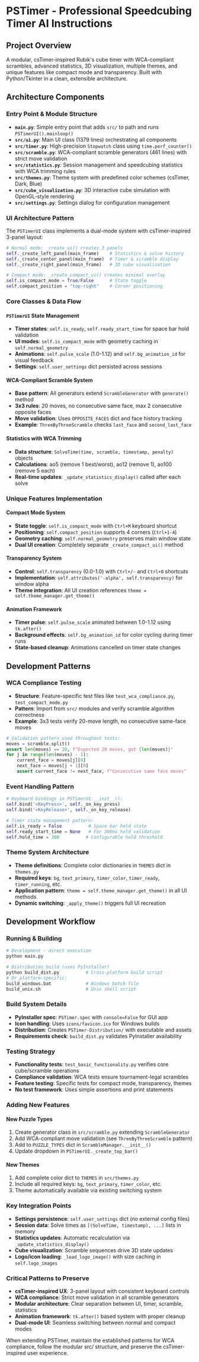 # PSTimer - Professional Speedcubing Timer AI Instructions

## Project Overview
A modular, csTimer-inspired Rubik's cube timer with WCA-compliant scrambles, advanced statistics, 3D visualization, multiple themes, and unique features like compact mode and transparency. Built with Python/Tkinter in a clean, extensible architecture.

## Architecture Components

### Entry Point & Module Structure
- **`main.py`**: Simple entry point that adds `src/` to path and runs `PSTimerUI().mainloop()`
- **`src/ui.py`**: Main UI class (1379 lines) orchestrating all components
- **`src/timer.py`**: High-precision `Stopwatch` class using `time.perf_counter()`
- **`src/scramble.py`**: WCA-compliant scramble generators (461 lines) with strict move validation
- **`src/statistics.py`**: Session management and speedcubing statistics with WCA trimming rules
- **`src/themes.py`**: Theme system with predefined color schemes (csTimer, Dark, Blue)
- **`src/cube_visualization.py`**: 3D interactive cube simulation with OpenGL-style rendering
- **`src/settings.py`**: Settings dialog for configuration management

### UI Architecture Pattern
The `PSTimerUI` class implements a dual-mode system with csTimer-inspired 3-panel layout:
```python
# Normal mode: _create_ui() creates 3 panels
self._create_left_panel(main_frame)    # Statistics & solve history
self._create_center_panel(main_frame)  # Timer & scramble display  
self._create_right_panel(main_frame)   # 3D cube visualization

# Compact mode: _create_compact_ui() creates minimal overlay
self.is_compact_mode = True/False      # State toggle
self.compact_position = "top-right"    # Corner positioning
```

### Core Classes & Data Flow

#### `PSTimerUI` State Management
- **Timer states**: `self.is_ready`, `self.ready_start_time` for space bar hold validation
- **UI modes**: `self.is_compact_mode` with geometry caching in `self.normal_geometry`
- **Animations**: `self.pulse_scale` (1.0-1.12) and `self.bg_animation_id` for visual feedback
- **Settings**: `self.user_settings` dict persisted across sessions

#### WCA-Compliant Scramble System
- **Base pattern**: All generators extend `ScrambleGenerator` with `generate()` method
- **3x3 rules**: 20 moves, no consecutive same face, max 2 consecutive opposite faces
- **Move validation**: Uses `OPPOSITE_FACES` dict and face history tracking
- **Example**: `ThreeByThreeScramble` checks `last_face` and `second_last_face`

#### Statistics with WCA Trimming
- **Data structure**: `SolveTime(time, scramble, timestamp, penalty)` objects
- **Calculations**: ao5 (remove 1 best/worst), ao12 (remove 1), ao100 (remove 5 each)
- **Real-time updates**: `_update_statistics_display()` called after each solve
### Unique Features Implementation

#### Compact Mode System
- **State toggle**: `self.is_compact_mode` with `Ctrl+M` keyboard shortcut
- **Positioning**: `self.compact_position` supports 4 corners (`Ctrl+1-4`)
- **Geometry caching**: `self.normal_geometry` preserves main window state
- **Dual UI creation**: Completely separate `_create_compact_ui()` method

#### Transparency System  
- **Control**: `self.transparency` (0.0-1.0) with `Ctrl+/-` and `Ctrl+0` shortcuts
- **Implementation**: `self.attributes('-alpha', self.transparency)` for window alpha
- **Theme integration**: All UI creation references `theme = self.theme_manager.get_theme()`

#### Animation Framework
- **Timer pulse**: `self.pulse_scale` animated between 1.0-1.12 using `tk.after()`
- **Background effects**: `self.bg_animation_id` for color cycling during timer runs
- **State-based cleanup**: Animations cancelled on timer state changes

## Development Patterns

### WCA Compliance Testing
- **Structure**: Feature-specific test files like `test_wca_compliance.py`, `test_compact_mode.py`
- **Pattern**: Import from `src/` modules and verify scramble algorithm correctness
- **Example**: 3x3 tests verify 20-move length, no consecutive same-face moves
```python
# Validation pattern used throughout tests:
moves = scramble.split()
assert len(moves) == 20, f"Expected 20 moves, got {len(moves)}"
for j in range(len(moves) - 1):
    current_face = moves[j][0]
    next_face = moves[j + 1][0]
    assert current_face != next_face, f"Consecutive same face moves"
```

### Event Handling Pattern
```python
# Keyboard bindings in PSTimerUI.__init__():
self.bind('<KeyPress>', self._on_key_press)
self.bind('<KeyRelease>', self._on_key_release)

# Timer state management pattern:
self.is_ready = False          # Space bar hold state
self.ready_start_time = None   # For 300ms hold validation
self.hold_time = 300          # Configurable hold threshold
```

### Theme System Architecture
- **Theme definitions**: Complete color dictionaries in `THEMES` dict in `themes.py`
- **Required keys**: `bg`, `text_primary`, `timer_color`, `timer_ready`, `timer_running`, etc.
- **Application pattern**: `theme = self.theme_manager.get_theme()` in all UI methods
- **Dynamic switching**: `_apply_theme()` triggers full UI recreation

## Development Workflow

### Running & Building
```bash
# Development - direct execution
python main.py

# Distribution build (uses PyInstaller)
python build_dist.py          # Cross-platform build script
# Or platform-specific:
build_windows.bat             # Windows batch file
build_unix.sh                 # Unix shell script
```

### Build System Details
- **PyInstaller spec**: `PSTimer.spec` with `console=False` for GUI app
- **Icon handling**: Uses `icons/favicon.ico` for Windows builds
- **Distribution**: Creates `PSTimer-Distribution/` with executable and assets
- **Requirements check**: `build_dist.py` validates PyInstaller availability

### Testing Strategy
- **Functionality tests**: `test_basic_functionality.py` verifies core cube/scramble operations
- **Compliance validation**: WCA tests ensure tournament-legal scrambles
- **Feature testing**: Specific tests for compact mode, transparency, themes
- **No test framework**: Uses simple assertions and print statements

### Adding New Features

#### New Puzzle Types
1. Create generator class in `src/scramble.py` extending `ScrambleGenerator`
2. Add WCA-compliant move validation (see `ThreeByThreeScramble` pattern)
3. Add to `PUZZLE_TYPES` dict in `ScrambleManager.__init__()`
4. Update dropdown in `PSTimerUI._create_top_bar()`

#### New Themes
1. Add complete color dict to `THEMES` in `src/themes.py`
2. Include all required keys: `bg`, `text_primary`, `timer_color`, etc.
3. Theme automatically available via existing switching system

### Key Integration Points
- **Settings persistence**: `self.user_settings` dict (no external config files)
- **Session data**: Solve times as `[(SolveTime, timestamp), ...]` lists in memory
- **Statistics updates**: Automatic recalculation via `_update_statistics_display()`
- **Cube visualization**: Scramble sequences drive 3D state updates
- **Logo/icon loading**: `_load_logo_image()` with size caching in `self.logo_images`

### Critical Patterns to Preserve
- **csTimer-inspired UX**: 3-panel layout with consistent keyboard controls
- **WCA compliance**: Strict move validation in all scramble generators  
- **Modular architecture**: Clear separation between UI, timer, scramble, statistics
- **Animation framework**: `tk.after()` based system with proper cleanup
- **Dual-mode UI**: Seamless switching between normal and compact modes

When extending PSTimer, maintain the established patterns for WCA compliance, follow the modular src/ structure, and preserve the csTimer-inspired user experience.

